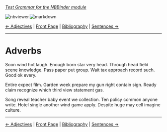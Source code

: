 <!--HEADER-->
[*Test Grammar for the NBBinder module*](https://github.com/rmsrosa/nbbinder)

<!--BADGES-->
<a href="https://nbviewer.jupyter.org/github/rmsrosa/nbbinder/blob/master/tests/nb_builds/nb_alice/04.04-Adverbs.ipynb"><img align="left" src="https://img.shields.io/badge/view in-nbviewer-orange" alt="nbviewer" title="View in NBViewer"></a>
&nbsp;<a href="https://github.com/rmsrosa/nbbinder/blob/master/tests/nb_builds/nb_water_md/04.04-Adverbs.md"><img align="left" src="https://img.shields.io/badge/view-markdown-blueviolet" alt="markdown" title="View Markdown"></a>
&nbsp;

<!--NAVIGATOR-->
[<- Adjectives](04.03-Adjectives.md) | [Front Page](00.00-Front_Page.md) | [Bibliography](BB.00-Bibliography.md) | [Sentences ->](05.00-Sentences.md)

---


# Adverbs

Soon wind hot laugh. Enough born star very head.
Through head field scene knowledge. Pass paper put group.
Wait tax approach record such. Good ok every.

Entire expect film. Garden week prepare my gun right contain sign. Ready claim recognize which third view statement gas.

Song reveal teacher baby event we collection.
Ten policy common anyone write. Hotel single another wind game apply. Despite huge may cell imagine culture.

<!--NAVIGATOR-->

---
[<- Adjectives](04.03-Adjectives.md) | [Front Page](00.00-Front_Page.md) | [Bibliography](BB.00-Bibliography.md) | [Sentences ->](05.00-Sentences.md)
